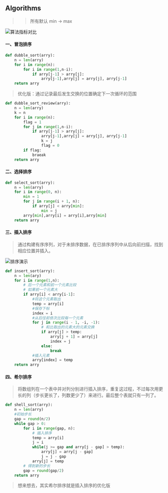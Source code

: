 ## Algorithms
>> 所有默认 min -> max

![算法指标对比](http://ww1.sinaimg.cn/large/81b78497jw1emncvtdf1qj20u10afn0r.jpg)
#### 一、冒泡排序

```python
def dubble_sort(arry):
    n = len(arry)
    for i in range(n):
        for i in range(1,n-i):
            if arry[j-1] > arry[j]:
                arry[j-1],arry[j] = arry[j], arry[j-1]
    return arry
```
> 优化版：通过记录最后发生交换的位置确定下一次循环的范围

```python
def dubble_sort_review(arry):
    n = len(arry)
    k = n
    for i in range(n):
        flag = 1
        for j in range(1,n-i):
            if arry[j-1] > arry[j]:
                arry[j-1],arry[j] = arry[j], arry[j-1]
                k = j
                flag = 0
        if flag:
            braeak
    return arry
```

#### 二、选择排序

```python
def select_sort(arry):
    n = len(arry)
    for i in range(0, n):
        min = 1
        for j in range(i + 1, n):
            if arry[j] < arry[min]:
                min = j
        arry[min],arry[i] = arry[i],arry[min]
    return arry
```
#### 三、插入排序
> 通过构建有序序列，对于未排序数据，在已排序序列中从后向前扫描，找到相应位置并插入。

![排序演示](http://wuchong.me/img/Insertion-sort-example-300px.gif)
```python
def insert_sort(arry):
    n = len(ary)
    for i in range(1,n):
        # 后一个元素和前一个元素比较
        # 如果前一个元素大
        if arry[i] < arry[i-1]:
            #将这个元素取出
            temp = arry[i]
            #保存下标
            index = i
            #从后往前依次比较每一个元素
            for j in range(i - 1, -i, -1):
                # 和比取出的元素大的元素交换
                if arry[j] > temp:
                    arry[j + 1] = arry[j]
                    index = j
                else:
                    break
            #插入元素
            arry[index] = temp
    return arry
```
#### 四、希尔排序
> 将数组列在一个表中并对列分别进行插入排序，重复这过程，不过每次用更长的列（步长更长了，列数更少了）来进行。最后整个表就只有一列了。

```python
def shell_sort(arry):
    n = len(arry)
    #初始步长
    gap = round(n/2)
    while gap > 0:
        for i in range(gap, n):
            # 插入排序
            temp = arry[i]
            j = i
            while(j >= gap and arry[j - gap] > temp):
                arry[j] = arry[j - gap]
                j = j - gap
            arry[j] = temp
        # 得到新的步长
        gap = round(gap/2)
    return arry
```
> 想来想去，其实希尔排序就是插入排序的优化版

####
####
####
####
####

